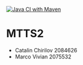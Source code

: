 [![Java CI with Maven](https://github.com/DragonJoester/MTTS2/actions/workflows/maven.yml/badge.svg)](https://github.com/DragonJoester/MTTS2/actions/workflows/maven.yml)
# MTTS2
- Catalin Chirilov 2084626
- Marco Vivian 2075532
